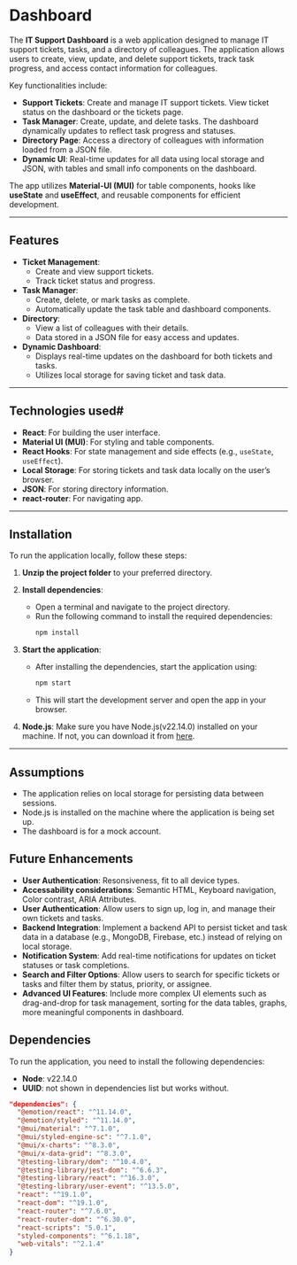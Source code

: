 
# Dashboard

The **IT Support Dashboard** is a web application designed to manage IT support tickets, tasks, and a directory of colleagues. The application allows users to create, view, update, and delete support tickets, track task progress, and access contact information for colleagues.

Key functionalities include:

- **Support Tickets**: Create and manage IT support tickets. View ticket status on the dashboard or the tickets page.
- **Task Manager**: Create, update, and delete tasks. The dashboard dynamically updates to reflect task progress and statuses.
- **Directory Page**: Access a directory of colleagues with information loaded from a JSON file.
- **Dynamic UI**: Real-time updates for all data using local storage and JSON, with tables and small info components on the dashboard.

The app utilizes **Material-UI (MUI)** for table components, hooks like **useState** and **useEffect**, and reusable components for efficient development.

---
## Features

- **Ticket Management**: 
  - Create and view support tickets.
  - Track ticket status and progress.
- **Task Manager**: 
  - Create, delete, or mark tasks as complete.
  - Automatically update the task table and dashboard components.
- **Directory**:
  - View a list of colleagues with their details.
  - Data stored in a JSON file for easy access and updates.
- **Dynamic Dashboard**:
  - Displays real-time updates on the dashboard for both tickets and tasks.
  - Utilizes local storage for saving ticket and task data.

---
## Technologies used#
- **React**: For building the user interface.
- **Material UI (MUI)**: For styling and table components.
- **React Hooks**: For state management and side effects (e.g., `useState`, `useEffect`).
- **Local Storage**: For storing tickets and task data locally on the user’s browser.
- **JSON**: For storing directory information.
- **react-router**: For navigating app.

---
## Installation

To run the application locally, follow these steps:

1. **Unzip the project folder** to your preferred directory.
2. **Install dependencies**:
   - Open a terminal and navigate to the project directory.
   - Run the following command to install the required dependencies:
     ```bash
     npm install
     ```
3. **Start the application**:
   - After installing the dependencies, start the application using:
     ```bash
     npm start
     ```
   - This will start the development server and open the app in your browser.

4. **Node.js**: Make sure you have Node.js(v22.14.0) installed on your machine. If not, you can download it from [here](https://nodejs.org/).

---
## Assumptions

- The application relies on local storage for persisting data between sessions.
- Node.js is installed on the machine where the application is being set up.
- The dashboard is for a mock account.
## Future Enhancements
- **User Authentication**: Resonsiveness, fit to all device types.
- **Accessability considerations**: Semantic HTML, Keyboard navigation, Color contrast, ARIA Attributes.
- **User Authentication**: Allow users to sign up, log in, and manage their own tickets and tasks.
- **Backend Integration**: Implement a backend API to persist ticket and task data in a database (e.g., MongoDB, Firebase, etc.) instead of relying on local storage.
- **Notification System**: Add real-time notifications for updates on ticket statuses or task completions.
- **Search and Filter Options**: Allow users to search for specific tickets or tasks and filter them by status, priority, or assignee.
- **Advanced UI Features**: Include more complex UI elements such as drag-and-drop for task management, sorting for the data tables, graphs, more meaningful components in dashboard.
## Dependencies
To run the application, you need to install the following dependencies:

- **Node**: v22.14.0
- **UUID**: not shown in dependencies list but works  without.

```json
"dependencies": {
  "@emotion/react": "^11.14.0",
  "@emotion/styled": "^11.14.0",
  "@mui/material": "^7.1.0",
  "@mui/styled-engine-sc": "^7.1.0",
  "@mui/x-charts": "^8.3.0",
  "@mui/x-data-grid": "^8.3.0",
  "@testing-library/dom": "^10.4.0",
  "@testing-library/jest-dom": "^6.6.3",
  "@testing-library/react": "^16.3.0",
  "@testing-library/user-event": "^13.5.0",
  "react": "^19.1.0",
  "react-dom": "^19.1.0",
  "react-router": "^7.6.0",
  "react-router-dom": "^6.30.0",
  "react-scripts": "5.0.1",
  "styled-components": "^6.1.18",
  "web-vitals": "^2.1.4"
}

